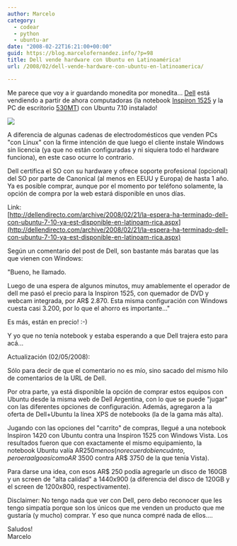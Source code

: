 ```yaml
---
author: Marcelo
category:
  - codear
  - python
  - ubuntu-ar
date: "2008-02-22T16:21:00+00:00"
guid: https://blog.marcelofernandez.info/?p=98
title: Dell vende hardware con Ubuntu en Latinoamérica!
url: /2008/02/dell-vende-hardware-con-ubuntu-en-latinoamerica/

---
```

Me parece que voy a ir guardando monedita por monedita... [Dell](http://www.dell.com.ar/) está vendiendo a partir de ahora computadoras (la notebook [Inspiron 1525](http://www1.la.dell.com/content/products/features.aspx/dhs_notebooks_basic?c=ar&cs=ardhs1&l=es&s=dhs) y la PC de escritorio [530MT](http://lastore.dell.com/store/frameset.asp?c=ar&cs=ardhs1&entity_key=INSP530_MT_AR&entity_type=CFGSET&l=es&s=dhs&shopper_country=ar&shopper_language=es&shopper_segment=dhs&store_key=LATRANS)) con Ubuntu 7.10 instalado!

[![](http://4.bp.blogspot.com/_nDZ247g0qSM/R776yZAmiCI/AAAAAAAAAQU/0WvB_y714NY/s400/xps_m1330_large.png)](http://4.bp.blogspot.com/_nDZ247g0qSM/R776yZAmiCI/AAAAAAAAAQU/0WvB_y714NY/s1600-h/xps_m1330_large.png)  


A diferencia de algunas cadenas de electrodomésticos que venden PCs "con Linux" con la firme intención de que luego el cliente instale Windows sin licencia (ya que no están configuradas y ni siquiera todo el hardware funciona), en este caso ocurre lo contrario.

Dell certifica el SO con su hardware y ofrece soporte profesional (opcional) del SO por parte de Canonical (al menos en EEUU y Europa) de hasta 1 año. Ya es posible comprar, aunque por el momento por teléfono solamente, la opción de compra por la web estará disponible en unos días.

Link:  
[http://dellendirecto.com/archive/2008/02/21/la-espera-ha-terminado-dell-con-ubuntu-7-10-ya-est-disponible-en-latinoam-rica.aspx](http://dellendirecto.com/archive/2008/02/21/la-espera-ha-terminado-dell-con-ubuntu-7-10-ya-est-disponible-en-latinoam-rica.aspx)

Según un comentario del post de Dell, son bastante más baratas que las que vienen con Windows:

"Bueno, he llamado.

Luego de una espera de algunos minutos, muy amablemente el operador de dell me pasó el precio para la Inspiron 1525, con quemador de DVD y webcam integrada, por AR$ 2.870. Esta misma configuración con Windows cuesta casi 3.200, por lo que el ahorro es importante..."

Es más, están en precio! :-)

Y yo que no tenía notebook y estaba esperando a que Dell trajera esto para acá...

Actualización (02/05/2008):

Sólo para decir de que el comentario no es mío, sino sacado del mismo hilo de comentarios de la URL de Dell.

Por otra parte, ya está disponible la opción de comprar estos equipos con Ubuntu desde la misma web de Dell Argentina, con lo que se puede "jugar" con las diferentes opciones de configuración. Además, agregaron a la oferta de Dell+Ubuntu la línea XPS de notebooks (la de la gama más alta).

Jugando con las opciones del "carrito" de compras, llegué a una notebook Inspiron 1420 con Ubuntu contra una Inspiron 1525 con Windows Vista. Los resultados fueron que con exactamente el mismo equipamiento, la notebook Ubuntu valía AR$250 menos (no recuerdo bien cuánto, pero era algo así como AR$ 3500 contra AR$ 3750 de la que tenía Vista).

Para darse una idea, con esos AR$ 250 podía agregarle un disco de 160GB y un screen de "alta calidad" a 1440x900 (a diferencia del disco de 120GB y el screen de 1200x800, respectivamente).

Disclaimer: No tengo nada que ver con Dell, pero debo reconocer que les tengo simpatía porque son los únicos que me venden un producto que me gustaría (y mucho) comprar. Y eso que nunca compré nada de ellos....

Saludos!  
Marcelo
